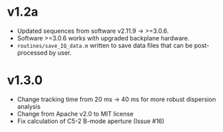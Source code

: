 # v1.2a
* Updated sequences from software v2.11.9 -> >=3.0.6.
* Software >=3.0.6 works with upgraded backplane hardware.
* `routines/save_IQ_data.m` written to save data files that can be
  post-processed by user.

# v1.3.0
* Change tracking time from 20 ms -> 40 ms for more robust dispersion analysis
* Change from Apache v2.0 to MIT license
* Fix calculation of C5-2 B-mode aperture (Issue #16)
